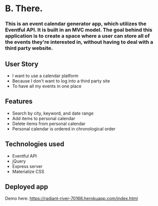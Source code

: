 # B. There.

### This is an event calendar generator app, which utilizes the Eventful API. It is built in an MVC model. The goal behind this application is to create a space where a user can store all of the events they're interested in, without having to deal with a third party website.

## User Story
- I want to use a calendar platform
- Because I don't want to log into a third party site
- To have all my events in one place

## Features
- Search by city, keyword, and date range
- Add items to personal calendar
- Delete items from personal calendar
- Personal calendar is ordered in chronological order

## Technologies used
- Eventful API
- jQuery
- Express server
- Materialize CSS


## Deployed app
Demo here: https://radiant-river-70166.herokuapp.com/index.html
